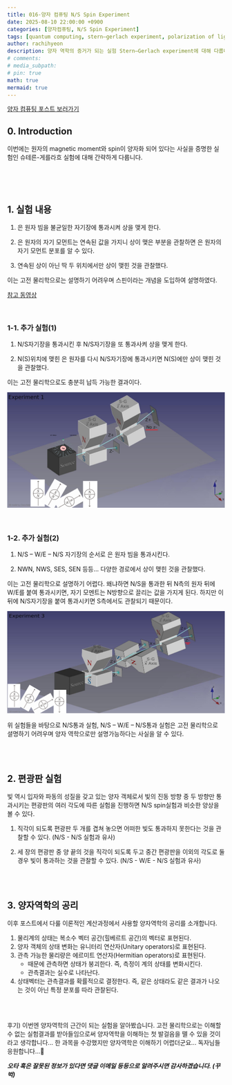 ```yaml
---
title: 016-양자 컴퓨팅 N/S Spin Experiment
date: 2025-08-10 22:00:00 +0900
categories: [양자컴퓨팅, N/S Spin Experiment]
tags: [quantum computing, stern–gerlach experiment, polarization of light, postulate of quantum mechanics, 슈테른-게를라흐 실험, 편광판 실험, 양자역학의 공리]
author: rachihyeon 
description: 양자 역학의 증거가 되는 실험 Stern–Gerlach experiment에 대해 다룹니다.
# comments: 
# media_subpath: 
# pin: true
math: true
mermaid: true
---
```


[양자 컴퓨팅 포스트 보러가기](/categories/양자컴퓨팅/)

## 0. Introduction

이번에는 원자의 magnetic moment와 spin이 양자화 되어 있다는 사실을 증명한 실험인 슈테른-게를라흐 실험에 대해 간략하게 다룹니다. 

<br>
<br>
<br>

## 1. 실험 내용

1. 은 원자 빔을 불균일한 자기장에 통과시켜 상을 맺게 한다.

2. 은 원자의 자기 모먼트는 연속된 값을 가지니 상이 맺은 부분을 관찰하면 은 원자의 자기 모먼트 분포를 알 수 있다.

3. 연속된 상이 아닌 딱 두 위치에서만 상이 맺힌 것을 관찰했다.

이는 고전 물리학으로는 설명하기 어려우며 스핀이라는 개념을 도입하여 설명하였다.

[참고 동영상](https://en.wikipedia.org/wiki/File:Quantum_spin_and_the_Stern-Gerlach_experiment.ogv)

<br>

### 1-1. 추가 실험(1)

1. N/S자기장을 통과시킨 후 N/S자기장을 또 통과사켜 상을 맺게 한다. 

2. N(S)위치에 맺힌 은 원자를 다시 N/S자기장에 통과시키면 N(S)에만 상이 맺힌 것을 관찰했다.

이는 고전 물리학으로도 충분히 납득 가능한 결과이다.

![N/S - N/S](/assets/img/post_img/quantum_computing/NS_NS_test.png)

<br>

### 1-2. 추가 실험(2)

1. N/S – W/E – N/S 자기장의 순서로 은 원자 빔을 통과시킨다.

2. NWN, NWS, SES, SEN 등등... 다양한 경로에서 상이 맺힌 것을 관찰했다.

이는 고전 물리학으로 설명하기 어렵다. 왜냐하면 N/S을 통과한 뒤 N측의 원자 뒤에 W/E를 붙여 통과시키면, 자기 모멘트는 N방향으로 끌리는 값을 가지게 된다. 하지만 이 뒤에 N/S자기장을 붙여 통과시키면 S측에서도 관찰되기 때문이다.

![N/S - W/E - N/S](/assets/img/post_img/quantum_computing/NS_WE_NS_test.png)

위 실험들을 바탕으로 N/S통과 실험, N/S – W/E – N/S통과 실험은 고전 물리학으로 셜명하기 어려우며 양자 역학으로만 설명가능하다는 사실을 알 수 있다.

<br>
<br>

## 2. 편광판 실험

빛 역시 입자와 파동의 성질을 갖고 있는 양자 객체로서 빛의 진동 방향 중 두 방향만 통과시키는 편광판의 여러 각도에 따른 실험을 진행하면 N/S spin실험과 비슷한 양상을 볼 수 있다. 

1. 직각이 되도록 편광판 두 개를 겹쳐 놓으면 어떠한 빛도 통과하지 못한다는 것을 관찰할 수 있다. (N/S - N/S 실험과 유사)

2. 세 장의 편광판 중 양 끝의 것을 직각이 되도록 두고 중간 편광판을 이외의 각도로 둘 경우 빛이 통과하는 것을 관찰할 수 있다. (N/S - W/E - N/S 실험과 유사)

<br>
<br>

## 3. 양자역학의 공리

이후 포스트에서 다룰 이론적인 계산과정에서 사용할 양자역학의 공리를 소개합니다.

1. 물리계의 상태는 복소수 벡터 공간(힐베르트 공간)의 벡터로 표현된다. 
2. 양자 객체의 상태 변화는 유니터리 연산자(Unitary operators)로 표현된다.
3. 관측 가능한 물리량은 에르미트 연산자(Hermitian operators)로 표현된다. 
    - 때문에 관측하면 상태가 붕괴한다. 즉, 측정이 계의 상태를 변화시킨다.
    - 관측결과는 실수로 나타난다.
4. 상태벡터는 관측결과를 확률적으로 결정한다. 즉, 같은 상태라도 같은 결과가 나오는 것이 아닌 특정 분포를 따라 관찰된다.

<br>
<br>

후기) 이번엔 양자역학의 근간이 되는 실험을 알아봤습니다. 고전 물리학으로는 이해할 수 없는 실험결과를 받아들임으로써 양자역학을 이해하는 첫 발걸음을 뗄 수 있을 것이라고 생각합니다... 한 과목을 수강했지만 양자역학은 이해하기 어렵더군요... 독자님들 응원합니다...🙌

***오타 혹은 잘못된 정보가 있다면 댓글 이메일 등등으로 알려주시면 감사하겠습니다. (꾸벅)***